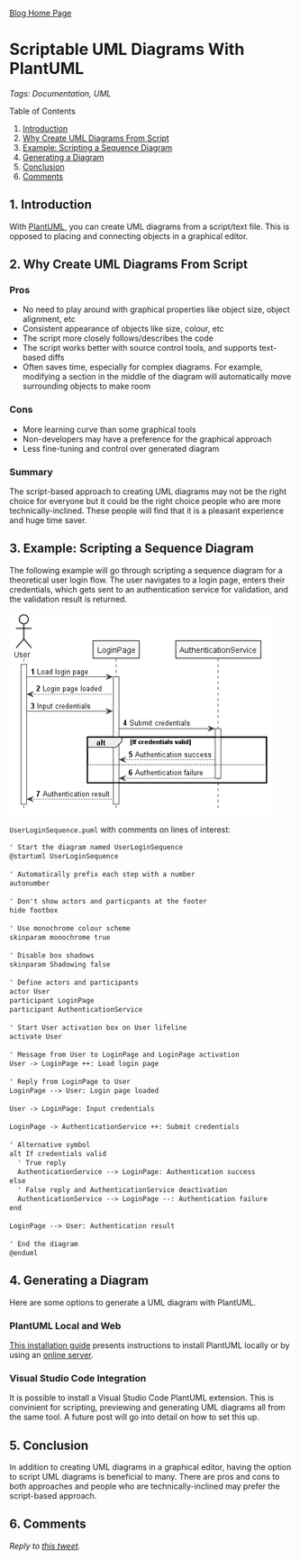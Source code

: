 [Blog Home Page](../../README.md)

# Scriptable UML Diagrams With PlantUML

_Tags: Documentation, UML_

Table of Contents
1. [Introduction](#introduction)
2. [Why Create UML Diagrams From Script](#why)
3. [Example: Scripting a Sequence Diagram](#script)
4. [Generating a Diagram](#generate)
5. [Conclusion](#conclusion)
6. [Comments](#comments)

##  1. <a name='introduction'></a>Introduction

With [PlantUML](https://plantuml.com/), you can create UML diagrams from a script/text file. This is opposed to placing and connecting objects in a graphical editor.

## 2. <a name='why'></a>Why Create UML Diagrams From Script

### Pros

* No need to play around with graphical properties like object size, object alignment, etc
* Consistent appearance of objects like size, colour, etc
* The script more closely follows/describes the code
* The script works better with source control tools, and supports text-based diffs
* Often saves time, especially for complex diagrams. For example, modifying a section in the middle of the diagram will automatically move surrounding objects to make room

### Cons

* More learning curve than some graphical tools
* Non-developers may have a preference for the graphical approach
* Less fine-tuning and control over generated diagram

### Summary

The script-based approach to creating UML diagrams may not be the right choice for everyone but it could be the right choice people who are more technically-inclined. These people will find that it is a pleasant experience and huge time saver.

## 3. <a name='script'></a>Example: Scripting a Sequence Diagram

The following example will go through scripting a sequence diagram for a theoretical user login flow. The user navigates to a login page, enters their credentials, which gets sent to an authentication service for validation, and the validation result is returned.

![User Login Sequence](UserLoginSequence.png)

`UserLoginSequence.puml` with comments on lines of interest:
```
' Start the diagram named UserLoginSequence
@startuml UserLoginSequence

' Automatically prefix each step with a number
autonumber

' Don't show actors and particpants at the footer
hide footbox

' Use monochrome colour scheme 
skinparam monochrome true

' Disable box shadows 
skinparam Shadowing false

' Define actors and participants
actor User
participant LoginPage
participant AuthenticationService

' Start User activation box on User lifeline
activate User

' Message from User to LoginPage and LoginPage activation
User -> LoginPage ++: Load login page

' Reply from LoginPage to User
LoginPage --> User: Login page loaded

User -> LoginPage: Input credentials

LoginPage -> AuthenticationService ++: Submit credentials

' Alternative symbol
alt If credentials valid
  ' True reply
  AuthenticationService --> LoginPage: Authentication success
else
  ' False reply and AuthenticationService deactivation
  AuthenticationService --> LoginPage --: Authentication failure
end

LoginPage --> User: Authentication result

' End the diagram
@enduml
```

## 4. <a name='generate'></a>Generating a Diagram

Here are some options to generate a UML diagram with PlantUML.

### PlantUML Local and Web

[This installation guide](https://plantuml.com/starting) presents instructions to install PlantUML locally or by using an [online server](http://www.plantuml.com/plantuml/uml).

### Visual Studio Code Integration

It is possible to install a Visual Studio Code PlantUML extension. This is convinient for scripting, previewing and generating UML diagrams all from the same tool. A future post will go into detail on how to set this up.

## 5. <a name='conclusion'></a>Conclusion

In addition to creating UML diagrams in a graphical editor, having the option to script UML diagrams is beneficial to many. There are pros and cons to both approaches and people who are technically-inclined may prefer the script-based approach.

## 6. <a name='comments'></a>Comments
_Reply to [this tweet](https://twitter.com/innochi_mob/status/1259675985454170112)._